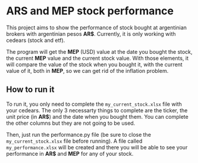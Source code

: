 # ARS and MEP stock performance
This project aims to show the performance of stock bought at argentinian brokers with argentinian pesos **AR$**. Currently, it is only working with cedears (stock and etf).

The program will get the **MEP** (USD) value at the date you bought the stock, the current **MEP** value and the current stock value. With those elements, it will compare the value of the stock when you bought it, with the current value of it, both in **MEP**, so we can get rid of the inflation problem.

## How to run it

To run it, you only need to complete the   `my_current_stock.xlsx` file with your cedears. The only 3 necessarty things to complete are the ticker, the unit price (in **AR$**) and the date when you bought them. You can complete the other columns but they are not going to be used.

Then, just run the performance.py file (be sure to close the `my_current_stock.xlsx` file before running). A file called `my_performance.xlsx` will be created and there you will be able to see your performance in **AR$** and **MEP** for any of your stock.
